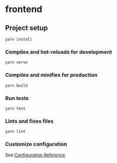 # frontend

## Project setup
```
yarn install
```

### Compiles and hot-reloads for development
```
yarn serve
```

### Compiles and minifies for production
```
yarn build
```

### Run tests
```
yarn test
```

### Lints and fixes files
```
yarn lint
```

### Customize configuration
See [Configuration Reference](https://cli.vuejs.org/config/).
